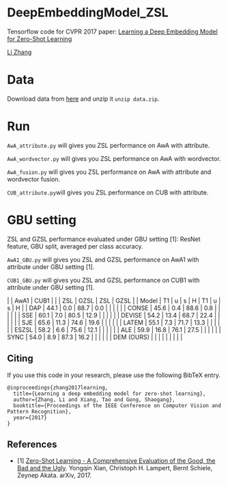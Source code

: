 # DeepEmbeddingModel_ZSL
Tensorflow code for CVPR 2017 paper: [Learning a Deep Embedding Model for Zero-Shot Learning](http://openaccess.thecvf.com/content_cvpr_2017/papers/Zhang_Learning_a_Deep_CVPR_2017_paper.pdf)

[Li Zhang](http://www.robots.ox.ac.uk/~lz/)


# Data
Download data from [here](http://www.robots.ox.ac.uk/~lz/DEM_cvpr2017/data.zip) and unzip it `unzip data.zip`.

# Run
`AwA_attribute.py` will gives you ZSL performance on AwA with attribute.

`AwA_wordvector.py` will gives you ZSL performance on AwA with wordvector.

`AwA_fusion.py` will gives you ZSL performance on AwA with attribute and wordvector fusion.

`CUB_attribute.py`will gives you ZSL performance on CUB with attribute.

# GBU setting

ZSL and GZSL performance evaluated under GBU setting [1]: ResNet feature, GBU split, averaged per class accuracy.

`AwA1_GBU.py` will gives you ZSL and GZSL performance on AwA1 with attribute under GBU setting [1].

`CUB1_GBU.py` will gives you ZSL and GZSL performance on CUB1 with attribute under GBU setting [1].

|            |                 AwA1                  |                  CUB1                 |
|            |   ZSL   |           GZSL              |   ZSL   |           GZSL              |
| Model      |   T1    |    u    |    s    |    H    |   T1    |    u    |    s    |    H    |
| DAP        |   44.1  |   0.0   |   88.7  |   0.0   |         |         |         |         |
| CONSE      |   45.6  |   0.4   |   88.6  |   0.8   |         |         |         |         |
| SSE        |   60.1  |   7.0   |   80.5  |   12.9  |         |         |         |         |
| DEVISE     |   54.2  |   13.4  |   68.7  |   22.4  |         |         |         |         |
| SJE        |   65.6  |   11.3  |   74.6  |   19.6  |         |         |         |         |
| LATEM      |   55.1  |   7.3   |   71.7  |   13.3  |         |         |         |         |
| ESZSL      |   58.2  |   6.6   |   75.6  |   12.1  |         |         |         |         |
| ALE        |   59.9  |   16.8  |   76.1  |   27.5  |         |         |         |         |
| SYNC       |   54.0  |   8.9   |   87.3  |   16.2  |         |         |         |         |
| DEM (OURS) |         |         |         |         |         |         |         |         |



## Citing

If you use this code in your research, please use the following BibTeX entry.

```
@inproceedings{zhang2017learning,
  title={Learning a deep embedding model for zero-shot learning},
  author={Zhang, Li and Xiang, Tao and Gong, Shaogang},
  booktitle={Proceedings of the IEEE Conference on Computer Vision and Pattern Recognition},
  year={2017}
}
```

## References

- [1] [Zero-Shot Learning - A Comprehensive Evaluation of the Good, the Bad and the Ugly](https://arxiv.org/abs/1707.00600).
  Yongqin Xian, Christoph H. Lampert, Bernt Schiele, Zeynep Akata.
  arXiv, 2017.
